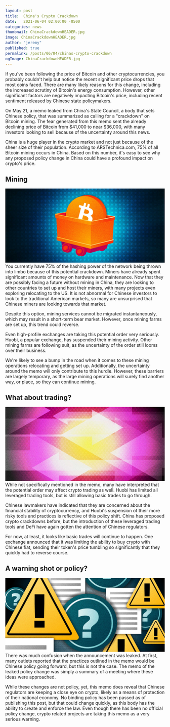 ```yaml
---
layout: post
title:  China's Crypto Crackdown
date:   2021-06-04 02:00:00 -0500
categories: news
thumbnail: ChinaCrackdownHEADER.jpg
image: ChinaCrackdownHEADER.jpg
author: "jeremy"
published: true
permalink: /posts/06/04/chinas-crypto-crackdown
ogImage: ChinaCrackdownHEADER.jpg 
---
```

If you've been following the price of Bitcoin and other cryptocurrencies, you probably couldn't help but notice the recent significant price drops that most coins faced. There are many likely reasons for this change, including the increased scrutiny of Bitcoin's energy consumption. However, other significant factors are negatively impacting Bitcoin's price, including recent sentiment released by Chinese state policymakers.

On May 21, a memo leaked from China's State Council, a body that sets Chinese policy, that was summarized as calling for a "crackdown" on Bitcoin mining. The fear generated from this memo sent the already declining price of Bitcoin from $41,000 to near $36,000, with many investors looking to sell because of the uncertainty around this news.

China is a huge player in the crypto market and not just because of the sheer size of their population. According to ARSTechnica.com, 75% of all Bitcoin mining occurs in China. Based on this number, it's easy to see why any proposed policy change in China could have a profound impact on crypto's price.

<h2>Mining</h2>
<img src="/assets/img/ChinaCrackdown_Mining.jpg" alt="A bitcoin in a minecart" title="China Crackdown Mining">
You currently have 75% of the hashing power of the network being thrown into limbo because of this potential crackdown. Miners have already spent significant amounts of money on hardware and maintenance. Now that they are possibly facing a future without mining in China, they are looking to other countries to set up and host their miners, with many projects even exploring relocating to the US. It is not abnormal for Chinese investors to look to the traditional American markets, so many are unsurprised that Chinese miners are looking towards that market.

Despite this option, mining services cannot be migrated instantaneously, which may result in a short-term bear market. However, once mining farms are set up, this trend could reverse.

Even high-profile exchanges are taking this potential order very seriously. Huobi, a popular exchange, has suspended their mining activity. Other mining farms are following suit, as the uncertainty of the order still looms over their business.

We're likely to see a bump in the road when it comes to these mining operations relocating and getting set up. Additionally, the uncertainty around the memo will only contribute to this hurdle. However, these barriers are largely temporary, as the large mining operations will surely find another way, or place, so they can continue mining.

<h2>What about trading?</h2>
<img src="/assets/img/ChinaCrackdown_Trading.jpg" alt="A collection of warning signs" title="China Crackdown Trading">
While not specifically mentioned in the memo, many have interpreted that the potential order may affect crypto trading as well. Huobi has limited all leveraged trading tools, but is still allowing basic trades to go through.

Chinese lawmakers have indicated that they are concerned about the financial stability of cryptocurrency, and Huobi's suspension of their more risky tools and practices is reflective of this policy shift. China has proposed crypto crackdowns before, but the introduction of these leveraged trading tools and DeFi have again gotten the attention of Chinese regulators.

For now, at least, it looks like basic trades will continue to happen. One exchange announced that it was limiting the ability to buy crypto with Chinese fiat, sending their token's price tumbling so significantly that they quickly had to reverse course.

<h2>A warning shot or policy?</h2>
<img src="/assets/img/ChinaCrackdown_Warning.jpg" alt="" title="China Crackdown Warning">
There was much confusion when the announcement was leaked. At first, many outlets reported that the practices outlined in the memo would be Chinese policy going forward, but this is not the case. The memo of the leaked policy change was simply a summary of a meeting where these ideas were approached. 

While these changes are not policy, yet, this memo does reveal that Chinese regulators are keeping a close eye on crypto, likely as a means of protection of their national economy. No binding policy has been passed as of publishing this post, but that could change quickly, as this body has the ability to create and enforce the law. Even though there has been no official policy change, crypto related projects are taking this memo as a very serious warning. 
